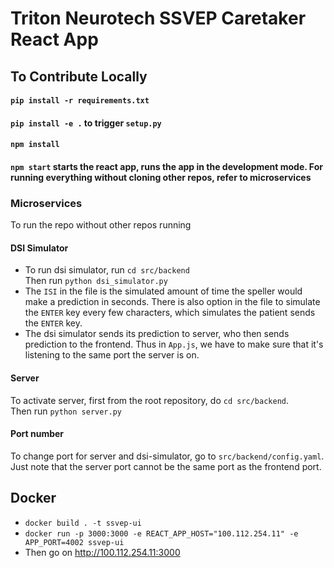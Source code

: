 # Triton Neurotech SSVEP Caretaker React App

## To Contribute Locally


#### `pip install -r requirements.txt`
#### `pip install -e .` to trigger `setup.py`
#### `npm install`
#### `npm start` starts the react app, runs the app in the development mode. For running everything without cloning other repos, refer to microservices


### Microservices

To run the repo without other repos running

#### DSI Simulator

* To run dsi simulator, run `cd src/backend` <br>
Then run `python dsi_simulator.py` <br>
* The `ISI` in the file is the simulated amount of time the speller would make a prediction in seconds. There is also
option in the file to simulate the `ENTER` key every few characters, which simulates the patient sends the `ENTER`
key. <br>
* The dsi simulator sends its prediction to server, who then sends prediction to the frontend. Thus in `App.js`, we have
to make sure that it's listening to the same port the server is on.

#### Server

To activate server, first from the root repository, do `cd src/backend`. <br>
Then run `python server.py` <br>

#### Port number

To change port for server and dsi-simulator, go to `src/backend/config.yaml`. Just note that the server port cannot be
the same port as the frontend port. 

## Docker
* `docker build . -t ssvep-ui`
* `docker run -p 3000:3000 -e REACT_APP_HOST="100.112.254.11" -e APP_PORT=4002 ssvep-ui`
* Then go on http://100.112.254.11:3000
